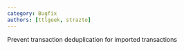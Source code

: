 ```yaml
---
category: Bugfix
authors: [ttlgeek, strazto]
---
```


Prevent transaction deduplication for imported transactions
